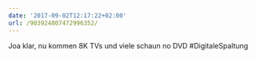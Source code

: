 ```yaml
---
date: '2017-09-02T12:17:22+02:00'
url: /903924807472996352/
---
```

Joa klar, nu kommen 8K TVs und viele schaun no DVD #DigitaleSpaltung
